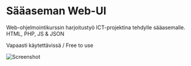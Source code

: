 # Sääaseman Web-UI
Web-ohjelmointikurssin harjoitustyö ICT-projektina tehdylle sääasemalle. HTML, PHP, JS & JSON

Vapaasti käytettävissä / Free to use


![Screenshot](http://imgur.com/a/7yn6c)